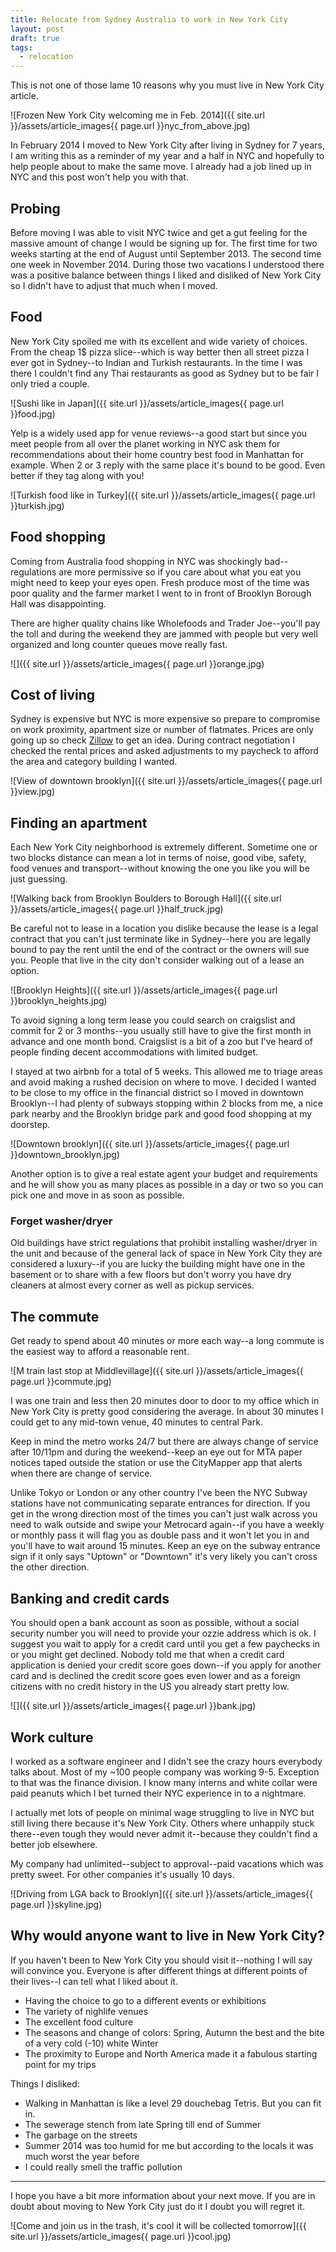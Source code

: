 ```yaml
---
title: Relocate from Sydney Australia to work in New York City
layout: post
draft: true
tags:
  - relocation
---
```


This is not one of those lame 10 reasons why you must live in New York City article.

![Frozen New York City welcoming me in Feb. 2014]({{ site.url }}/assets/article_images{{ page.url }}nyc_from_above.jpg)

In February 2014 I moved to New York City after living in Sydney for 7 years, I am writing this as a reminder of my year and a half in NYC and hopefully to help people about to make the same move. I already had a job lined up in NYC and this post won't help you with that.
 
## Probing

Before moving I was able to visit NYC twice and get a gut feeling for the massive amount of change I would be signing up for. The first time for two weeks starting at the end of August until September 2013. The second time one week in November 2014. During those two vacations I understood there was a positive balance between things I liked and disliked of New York City so I didn't have to adjust that much when I moved.

## Food

New York City spoiled me with its excellent and wide variety of choices. From the cheap 1$ pizza slice--which is way better then all street pizza I ever got in Sydney--to Indian and Turkish restaurants. In the time I was there I couldn't find any Thai restaurants as good as Sydney but to be fair I only tried a couple.

![Sushi like in Japan]({{ site.url }}/assets/article_images{{ page.url }}food.jpg)

Yelp is a widely used app for venue reviews--a good start but since you meet people from all over the planet working in NYC ask them for recommendations about their home country best food in Manhattan for example. When 2 or 3 reply with the same place it's bound to be good. Even better if they tag along with you!

![Turkish food like in Turkey]({{ site.url }}/assets/article_images{{ page.url }}turkish.jpg)

## Food shopping

Coming from Australia food shopping in NYC was shockingly bad--regulations are more permissive so if you care about what you eat you might need to keep your eyes open. Fresh produce most of the time was poor quality and the farmer market I went to in front of Brooklyn Borough Hall was disappointing.

There are higher quality chains like Wholefoods and Trader Joe--you'll pay the toll and during the weekend they are jammed with people but very well organized and long counter queues move really fast.

![]({{ site.url }}/assets/article_images{{ page.url }}orange.jpg)

## Cost of living

Sydney is expensive but NYC is more expensive so prepare to compromise on work proximity, apartment size or number of flatmates. Prices are only going up so check [Zillow](http://zillow.com) to get an idea. During contract negotiation I checked the rental prices and asked adjustments to my paycheck to afford the area and category building I wanted.

![View of downtown brooklyn]({{ site.url }}/assets/article_images{{ page.url }}view.jpg)

## Finding an apartment

Each New York City neighborhood is extremely different. Sometime one or two blocks distance can mean a lot in terms of noise, good vibe, safety, food venues and transport--without knowing the one you like you will be just guessing.

![Walking back from Brooklyn Boulders to Borough Hall]({{ site.url }}/assets/article_images{{ page.url }}half_truck.jpg)

Be careful not to lease in a location you dislike because the lease is a legal contract that you can't just terminate like in Sydney--here you are legally bound to pay the rent until the end of the contract or the owners will sue you. People that live in the city don't consider walking out of a lease an option.

![Brooklyn Heights]({{ site.url }}/assets/article_images{{ page.url }}brooklyn_heights.jpg)

To avoid signing a long term lease you could search on craigslist and commit for 2 or 3 months--you usually still have to give the first month in advance and one month bond. Craigslist is a bit of a zoo but I've heard of people finding decent accommodations with limited budget.

I stayed at two airbnb for a total of 5 weeks. This allowed me to triage areas and avoid making a rushed decision on where to move. I decided I wanted to be close to my office in the financial district so I moved in downtown Brooklyn--I had plenty of subways stopping within 2 blocks from me, a nice park nearby and the Brooklyn bridge park and good food shopping at my doorstep.

![Downtown brooklyn]({{ site.url }}/assets/article_images{{ page.url }}downtown_brooklyn.jpg)

Another option is to give a real estate agent your budget and requirements and he will show you as many places as possible in a day or two so you can pick one and move in as soon as possible.

### Forget washer/dryer
 
Old buildings have strict regulations that prohibit installing washer/dryer in the unit and because of the general lack of space in New York City they are considered a luxury--if you are lucky the building might have one in the basement or to share with a few floors but don't worry you have dry cleaners at almost every corner as well as pickup services.

## The commute

Get ready to spend about 40 minutes or more each way--a long commute is the easiest way to afford a reasonable rent.

![M train last stop at Middlevillage]({{ site.url }}/assets/article_images{{ page.url }}commute.jpg)

I was one train and less then 20 minutes door to door to my office which in New York City is pretty good considering the average. In about 30 minutes I could get to any mid-town venue, 40 minutes to central Park.

Keep in mind the metro works 24/7 but there are always change of service after 10/11pm and during the weekend--keep an eye out for MTA paper notices taped outside the station or use the CityMapper app that alerts when there are change of service.

Unlike Tokyo or London or any other country I've been the NYC Subway stations have not communicating separate entrances for direction. If you get in the wrong direction most of the times you can't just walk across you need to walk outside and swipe your Metrocard again--if you have a weekly or monthly pass it will flag you as double pass and it won't let you in and you'll have to wait around 15 minutes. Keep an eye on the subway entrance sign if it only says "Uptown" or "Downtown" it's very likely you can't cross the other direction.


## Banking and credit cards

You should open a bank account as soon as possible, without a social security number you will need to provide your ozzie address which is ok. I suggest you wait to apply for a credit card until you get a few paychecks in or you might get declined. Nobody told me that when a credit card application is denied your credit score goes down--if you apply for another card and is declined the credit score goes even lower and as a foreign citizens with no credit history in the US you already start pretty low.

![]({{ site.url }}/assets/article_images{{ page.url }}bank.jpg)

## Work culture

I worked as a software engineer and I didn't see the crazy hours everybody talks about. Most of my ~100 people company was working 9-5. Exception to that was the finance division. I know many interns and white collar were paid peanuts which I bet turned their NYC experience in to a nightmare. 

I actually met lots of people on minimal wage struggling to live in NYC but still living there because it's New York City. Others where unhappily stuck there--even tough they would never admit it--because they couldn't find a better job elsewhere.

My company had unlimited--subject to approval--paid vacations which was pretty sweet. For other companies it's usually 10 days.

![Driving from LGA back to Brooklyn]({{ site.url }}/assets/article_images{{ page.url }}skyline.jpg)

## Why would anyone want to live in New York City?

If you haven't been to New York City you should visit it--nothing I will say will convince you. Everyone is after different things at different points of their lives--I can tell what I liked about it.

* Having the choice to go to a different events or exhibitions
* The variety of nighlife venues
* The excellent food culture
* The seasons and change of colors: Spring, Autumn the best and the bite of a very cold (-10) white Winter
* The proximity to Europe and North America made it a fabulous starting point for my trips

Things I disliked:

* Walking in Manhattan is like a level 29 douchebag Tetris. But you can fit in.
* The sewerage stench from late Spring till end of Summer
* The garbage on the streets
* Summer 2014 was too humid for me but according to the locals it was much worst the year before
* I could really smell the traffic pollution

---

I hope you have a bit more information about your next move. If you are in doubt about moving to New York City just do it I doubt you will regret it.

![Come and join us in the trash, it's cool it will be collected tomorrow]({{ site.url }}/assets/article_images{{ page.url }}cool.jpg)
